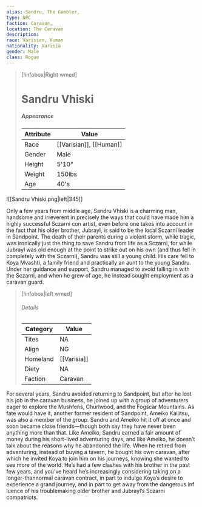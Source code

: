 ```yaml
---
alias: Sandru, The Gambler,
type: NPC 
faction: Caravan, 
location: The Caravan 
description:  
race: Varisian, Human
nationality: Varisia
gender: Male
class: Rogue 
---
```

> [!infobox|Right wmed]
> # Sandru Vhiski
> ##### Appearance
> | Attribute |  Value
> | ---- | ---- |
> | Race | [[Varisian]], [[Human]] |
> | Gender | Male |
> | Height | 5'10" |
> | Weight | 150lbs |
> | Age | 40's |

![[Sandru Vhiski.png|left|345]]


Only a few years from middle age, Sandru Vhiski is a charming man, handsome and irreverent in precisely the ways that could have made him a highly successful Sczarni con artist, even before one takes into account in the fact that his older brother, Jubrayl, is said to be the local Sczarni leader in Sandpoint. The death of their parents during a violent storm, while tragic, was ironically just the thing to save Sandru from life as a Sczarni, for while Jubrayl was old enough at the point to strike out on his own (and thus fell in completely with the Sczarni), Sandru was still a young child. His care fell to Koya Mvashti, a family friend and practically an aunt to the young Sandru. Under her guidance and support, Sandru managed to avoid falling in with the Sczarni, and when he grew of age, he instead sought employment as a caravan guard. 

> [!infobox|left wmed]
> ###### Details
> | Category | Value
> | ---- | ---- |
> | Tites | NA |
> | Align | NG |
> | Homeland | [[Varisia]] |
> | Diety | NA |
> | Faction | Caravan |

For several years, Sandru avoided returning to Sandpoint, but after he lost his job in the caravan business, he joined up with a group of adventurers eager to explore the Mushfens, Churlwood, and the Fogscar Mountains. As fate would have it, another former resident of Sandpoint, Ameiko Kaijitsu, was also a member of the group. Sandru and Ameiko hit it off at once and soon became close friends—though both say they have never been anything more than that. Like Ameiko, Sandru earned a fair amount of money during his short-lived adventuring days, and like Ameiko, he doesn’t talk about the reasons why he abandoned the life. When he retired from adventuring, instead of buying a tavern, he bought his own caravan, after which he invited Koya to join him on his journeys, knowing she wanted to see more of the world. He’s had a few clashes with his brother in the past few years, and you’ve heard he’s increasingly considering taking on a longer-thannormal caravan contract, in part to indulge Koya’s desire to experience a grand journey, and in part to get away from the dangerous inf luence of his troublemaking older brother and Jubrayl’s Sczarni compatriots.